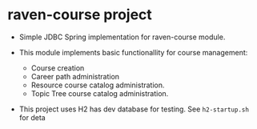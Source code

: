 # raven-course project
* Simple JDBC Spring implementation for raven-course module.
* This module implements basic functionallity for course management:
	* Course creation
	* Career path administration
	* Resource course catalog administration.
	* Topic Tree course catalog administration.

* This project uses H2 has dev database for testing. See ```h2-startup.sh```  for deta
<!--stackedit_data:
eyJoaXN0b3J5IjpbMjA1MDY1Mzc5MCwtMTc0ODExOTEwNl19
-->